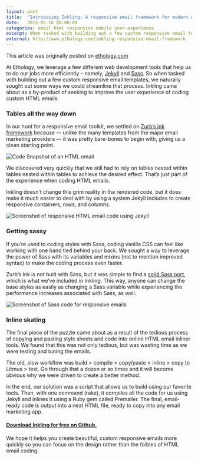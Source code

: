 ```yaml
---
layout: post
title:  "Introducing Inkling: A responsive email framework for modern web developers"
date:   2015-05-16 00:00:00
categories: email html responsive mobile user-experience
excerpt: When tasked with building out a few custom responsive email templates, we naturally sought out some ways we could streamline that process. Inkling came about as a by-product of seeking to improve the user experience of coding custom HTML emails.
external: http://www.ethology.com/inkling-responsive-email-framework
---
```


This article was originally posted on [ethology.com](http://www.ethology.com/inkling-responsive-email-framework)

At Ethology, we leverage a few different web development tools that help us to do our jobs more efficiently – namely, <a href="http://jekyllrb.com/" target="_blank">Jekyll</a> and <a href="http://sass-lang.com/" target="_blank">Sass</a>. So when tasked with building out a few custom responsive email templates, we naturally sought out some ways we could streamline that process. Inkling came about as a by-product of seeking to improve the user experience of coding custom HTML emails.

### Tables all the way down

In our hunt for a responsive email toolkit, we settled on <a href="http://zurb.com/ink/" target="_blank">Zurb’s ink framework</a> because — unlike the many templates from the major email marketing providers — it was pretty bare-bones to begin with, giving us a clean starting point.

<img class="alignnone size-full wp-image-2189" src="{{ site.baseurl }}/media/2015/code-before.jpg" alt="Code Snapshot of an HTML email ">

We discovered very quickly that we still had to rely on tables nested within tables nested within tables to achieve the desired effect. That’s just part of the experience when coding HTML emails.

Inkling doesn’t change this grim reality in the rendered code, but it does make it much easier to deal with by using a system Jekyll includes to create responsive containers, rows, and columns.

<img class="alignnone size-full wp-image-2188" src="{{ site.baseurl }}/media/2015/code-after.jpg" alt="Screenshot of responsive HTML email code using Jekyll">

### Getting sassy

If you’re used to coding styles with Sass, coding vanilla CSS can feel like working with one hand tied behind your back. We sought a way to leverage the power of Sass with its variables and mixins (not to mention improved syntax) to make the coding process even faster.

Zurb’s Ink is not built with Sass, but it was simple to find a <a href="https://github.com/faustgertz/sassy-ink" target="_blank">solid Sass port</a>, which is what we’ve included in Inkling. This way, anyone can change the base styles as easily as changing a Sass variable while experiencing the performance increases associated with Sass, as well.

<img class="alignnone size-full wp-image-2190" src="{{ site.baseurl }}/media/2015/sass.jpg" alt="Screenshot of Sass code for responsive emails">


### Inline skating

The final piece of the puzzle came about as a result of the tedious process of copying and pasting style sheets and code into online HTML email inliner tools. We found that this was not only tedious, but was wasting time as we were testing and tuning the emails.

The old, slow workflow was build &gt; compile &gt; copy/paste &gt; inline &gt; copy to Litmus &gt; test. Go through that a dozen or so times and it will become obvious why we were driven to create a better method.

In the end, our solution was a script that allows us to build using our favorite tools. Then, with one command (rake), it compiles all the code for us using Jekyll and inlines it using a Ruby gem called Premailer. The final, email-ready code is output into a neat HTML file, ready to copy into any email marketing app.

#### <a href="https://github.com/ethology-co/inkling" target="_blank">Download Inkling for free on Github.</a>

We hope it helps you create beautiful, custom responsive emails more quickly so you can focus on the design rather than the foibles of HTML email coding.
